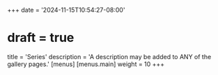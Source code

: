 +++
date = '2024-11-15T10:54:27-08:00'
# draft = true
title = 'Series'
description = 'A description may be added to ANY of the gallery pages.'
[menus]
  [menus.main]
    weight = 10
+++
